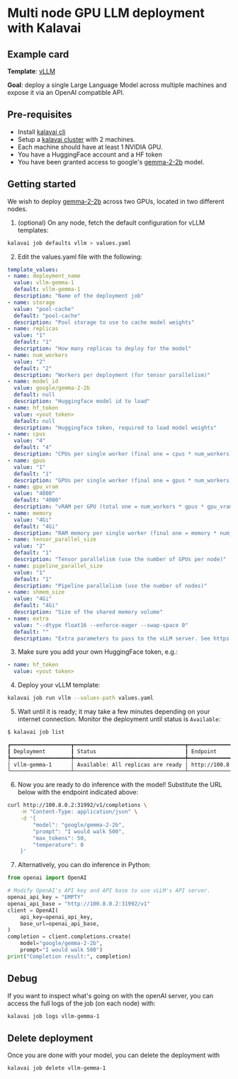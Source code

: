 # Multi node GPU LLM deployment with Kalavai

## Example card

**Template**: [vLLM](../templates/vllm/README.md)

**Goal**: deploy a single Large Language Model across multiple machines and expose it via an OpenAI compatible API.


## Pre-requisites

- Install [kalavai cli](../README.md#install)
- Setup a [kalavai cluster](../README.md#cluster-quick-start) with 2 machines.
- Each machine should have at least 1 NVIDIA GPU.
- You have a HuggingFace account and a HF token
- You have been granted access to google's [gemma-2-2b](https://huggingface.co/google/gemma-2-2b) model.

## Getting started

We wish to deploy [gemma-2-2b](google/gemma-2-2b) across two GPUs, located in two different nodes.

1. (optional) On any node, fetch the default configuration for vLLM templates:
```bash
kalavai job defaults vllm > values.yaml
```

2. Edit the values.yaml file with the following:
```yaml
template_values:
- name: deployment_name
  value: vllm-gemma-1
  default: vllm-gemma-1
  description: "Name of the deployment job"
- name: storage
  value: "pool-cache"
  default: "pool-cache"
  description: "Pool storage to use to cache model weights"
- name: replicas
  value: "1"
  default: "1"
  description: "How many replicas to deploy for the model"
- name: num_workers
  value: "2"
  default: "2"
  description: "Workers per deployment (for tensor parallelism)"
- name: model_id
  value: google/gemma-2-2b
  default: null
  description: "Huggingface model id to load"
- name: hf_token
  value: <yout token>
  default: null
  description: "Huggingface token, required to load model weights"
- name: cpus
  value: "4"
  default: "4"
  description: "CPUs per single worker (final one = cpus * num_workers)"
- name: gpus
  value: "1"
  default: "1"
  description: "GPUs per single worker (final one = gpus * num_workers)"
- name: gpu_vram
  value: "4000"
  default: "4000"
  description: "vRAM per GPU (total one = num_workers * gpus * gpu_vram)"
- name: memory
  value: "4Gi"
  default: "4Gi"
  description: "RAM memory per single worker (final one = memory * num_workers)"
- name: tensor_parallel_size
  value: "2"
  default: "1"
  description: "Tensor parallelism (use the number of GPUs per node)"
- name: pipeline_parallel_size
  value: "1"
  default: "1"
  description: "Pipeline parallelism (use the number of nodes)"
- name: shmem_size
  value: "4Gi"
  default: "4Gi"
  description: "Size of the shared memory volume"
- name: extra
  value: "--dtype float16 --enforce-eager --swap-space 0"
  default: ""
  description: "Extra parameters to pass to the vLLM server. See https://docs.vllm.ai/en/latest/serving/openai_compatible_server.html#command-line-arguments-for-the-server"
```

3. Make sure you add your own HuggingFace token, e.g.:

```yaml
- name: hf_token
  value: <yout token>
```

4. Deploy your vLLM template:
```bash
kalavai job run vllm --values-path values.yaml
```

5. Wait until it is ready; it may take a few minutes depending on your internet connection. Monitor the deployment until status is `Available`:
```bash
$ kalavai job list

┏━━━━━━━━━━━━━━━━━━━┳━━━━━━━━━━━━━━━━━━━━━━━━━━━━━━━━━━━┳━━━━━━━━━━━━━━━━━━━━━━━━┓
┃ Deployment        ┃ Status                            ┃ Endpoint               ┃
┡━━━━━━━━━━━━━━━━━━━╇━━━━━━━━━━━━━━━━━━━━━━━━━━━━━━━━━━━╇━━━━━━━━━━━━━━━━━━━━━━━━┩
│ vllm-gemma-1      │ Available: All replicas are ready │ http://100.8.0.2:31992 │
└───────────────────┴───────────────────────────────────┴────────────────────────┘
```

6. Now you are ready to do inference with the model! Substitute the URL below with the endpoint indicated above:

```bash
curl http://100.8.0.2:31992/v1/completions \
    -H "Content-Type: application/json" \
    -d '{
        "model": "google/gemma-2-2b",
        "prompt": "I would walk 500",
        "max_tokens": 50,
        "temperature": 0
    }'
```

7. Alternatively, you can do inference in Python:

```python
from openai import OpenAI

# Modify OpenAI's API key and API base to use vLLM's API server.
openai_api_key = "EMPTY"
openai_api_base = "http://100.8.0.2:31992/v1"
client = OpenAI(
    api_key=openai_api_key,
    base_url=openai_api_base,
)
completion = client.completions.create(
    model="google/gemma-2-2b",
    prompt="I would walk 500")
print("Completion result:", completion)
```

## Debug

If you want to inspect what's going on with the openAI server, you can access the full logs of the job (on each node) with:
```bash
kalavai job logs vllm-gemma-1
```

## Delete deployment

Once you are done with your model, you can delete the deployment with
```bash
kalavai job delete vllm-gemma-1
```